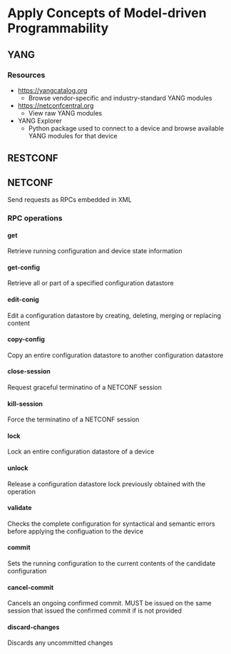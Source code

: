# Apply Concepts of Model-driven Programmability

## YANG

### Resources

- https://yangcatalog.org
  - Browse vendor-specific and industry-standard YANG modules
- https://netconfcentral.org
  - View raw YANG modules
- YANG Explorer
  - Python package used to connect to a device and browse available YANG modules for that device

## RESTCONF

## NETCONF

Send requests as RPCs embedded in XML

### RPC operations

#### get

Retrieve running configuration and device state information

#### get-config

Retrieve all or part of a specified configuration datastore

#### edit-conig

Edit a configuration datastore by creating, deleting, merging or replacing content

#### copy-config

Copy an entire configuration datastore to another configuration datastore

#### close-session

Request graceful terminatino of a NETCONF session

#### kill-session

Force the terminatino of a NETCONF session

#### lock

Lock an entire configuration datastore of a device

#### unlock

Release a configuration datastore lock previously obtained with the <lock> operation

#### validate

Checks the complete configuration for syntactical and semantic errors before applying the configuation to the device

#### commit

Sets the running configuration to the current contents of the candidate configuration

#### cancel-commit

Cancels an ongoing confirmed commit. MUST be issued on the same session that issued the confirmed commit if <persist-id> is not provided

#### discard-changes

Discards any uncommitted changes



